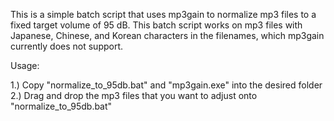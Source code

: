 This is a simple batch script that uses mp3gain to normalize mp3 files to a fixed target volume of 95 dB. This batch script works on mp3 files with Japanese, Chinese, and Korean characters in the filenames, which mp3gain currently does not support.

Usage:

1.) Copy "normalize_to_95db.bat" and "mp3gain.exe" into the desired folder
2.) Drag and drop the mp3 files that you want to adjust onto "normalize_to_95db.bat"
